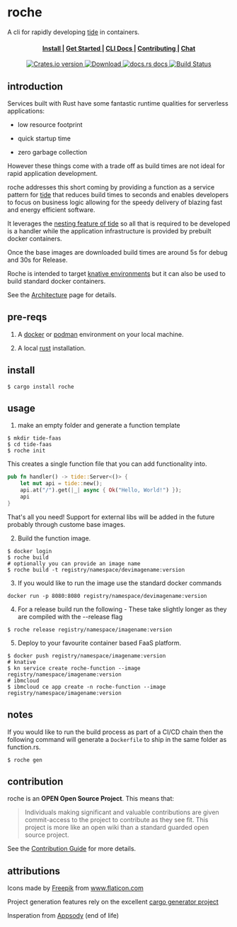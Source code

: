 # roche
A cli for rapidly developing [tide](https://github.com/http-rs/tide) in containers.

<div align="center">
  <h4>
    <a href="https://roche-rs.org/cli/index.html#command-line-tool">
      Install
    </a>
    <span> | </span>
    <a href="https://roche-rs.org/cli/index.html#command-line-tool">
      Get Started
    </a>
    <span> | </span>
    <a href="https://roche-rs.org/">
      CLI Docs
    </a>
    <span> | </span>
    <a href="https://github.com/roche-rs/roche/blob/main/CONTRIBUTING.md">
      Contributing
    </a>
    <span> | </span>
    <a href="https://discord.gg/x2gKzst">
      Chat
    </a>
  </h4>
</div>

<div align="center">
  <!-- Crates version -->
  <a href="https://crates.io/crates/roche">
    <img src="https://img.shields.io/crates/v/roche.svg?style=flat-square"
    alt="Crates.io version" />
  </a>
  <!-- Downloads -->
  <a href="https://crates.io/crates/roche">
    <img src="https://img.shields.io/crates/d/roche.svg?style=flat-square"
      alt="Download" />
  </a>
  <!-- docs.rs docs -->
  <a href="https://roche-rs.org/">
    <img src="https://img.shields.io/badge/docs-latest-blue.svg?style=flat-square"
      alt="docs.rs docs" />
  </a>
  <!-- Build status-->
  <a href="https://travis-ci.com/roche-rs/roche/">
    <img src="https://travis-ci.com/roche-rs/roche.svg?branch=main"
      alt="Build Status" />
  </a>
</div>

## introduction

Services built with Rust have some fantastic runtime qualities for serverless applications:

* low resource footprint 

* quick startup time 

* zero garbage collection

However these things come with a trade off as build times are not ideal for rapid application development.

roche addresses this short coming by providing a function as a service pattern for [tide](https://github.com/http-rs/tide) that reduces build times to seconds and enables developers to focus on business logic allowing for the speedy delivery of blazing fast and energy efficient software.

It leverages the [nesting feature of tide](https://github.com/http-rs/tide/blob/main/examples/nested.rs) so all that is required to be developed is a handler while the application infrastructure is provided by prebuilt docker containers.

Once the base images are downloaded build times are around 5s for debug and 30s for Release.

Roche is intended to target [knative environments](https://knative.dev/docs/knative-offerings/) but it can also be used to build standard docker containers. 

See the [Architecture](https://github.com/roche-rs/roche/wiki/Architecture) page for details. 



## pre-reqs

1. A [docker](https://docs.docker.com/get-docker/) or [podman](https://podman.io/getting-started/installation) environment on your local machine.

1. A local [rust](https://rustup.rs/) installation.

## install

```
$ cargo install roche
```

## usage

1. make an empty folder and generate a function template
```
$ mkdir tide-faas
$ cd tide-faas
$ roche init
```
This creates a single function file that you can add functionality into. 

```rust
pub fn handler() -> tide::Server<()> {    
    let mut api = tide::new();
    api.at("/").get(|_| async { Ok("Hello, World!") });
    api
}
```
That's all you need!
Support for external libs will be added in the future probably through custome base images.


2. Build the function image.
```
$ docker login 
$ roche build
# optionally you can provide an image name
$ roche build -t registry/namespace/devimagename:version
```

3. If you would like to run the image use the standard docker commands
```
docker run -p 8080:8080 registry/namespace/devimagename:version
```

4. For a release build run the following - These take slightly longer as they are compiled with the --release flag
```
$ roche release registry/namespace/imagename:version
```

5. Deploy to your favourite container based FaaS platform.
```
$ docker push registry/namespace/imagename:version
# knative
$ kn service create roche-function --image registry/namespace/imagename:version
# ibmcloud
$ ibmcloud ce app create -n roche-function --image registry/namespace/imagename:version
```

## notes

If you would like to run the build process as part of a CI/CD chain then the following command will generate a `Dockerfile` to ship in the same folder as function.rs.
```
$ roche gen
```

## contribution

roche is an **OPEN Open Source Project**. This means that:

> Individuals making significant and valuable contributions are given commit-access to the project to contribute as they see fit. This project is more like an open wiki than a standard guarded open source project.

See the [Contribution Guide](CONTRIBUTING.md) for more details.

## attributions

<div>Icons made by <a href="https://www.flaticon.com/authors/freepik" title="Freepik">Freepik</a> from <a href="https://www.flaticon.com/" title="Flaticon">www.flaticon.com</a></div>

Project generation features rely on the excellent [cargo generator project](https://crates.io/crates/cargo-generate)

Insperation from [Appsody](https://github.com/appsody) (end of life)